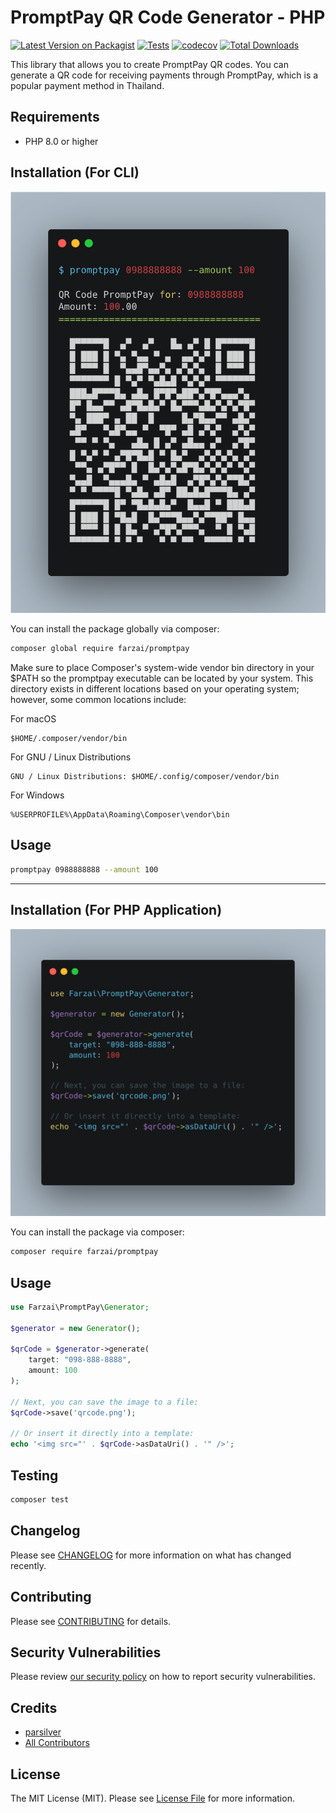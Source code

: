 # PromptPay QR Code Generator - PHP

[![Latest Version on Packagist](https://img.shields.io/packagist/v/farzai/promptpay.svg?style=flat-square)](https://packagist.org/packages/farzai/promptpay)
[![Tests](https://img.shields.io/github/actions/workflow/status/farzai/promptpay/run-tests.yml?branch=main&label=tests&style=flat-square)](https://github.com/farzai/promptpay/actions/workflows/run-tests.yml)
[![codecov](https://codecov.io/gh/farzai/promptpay-qr-php/branch/main/graph/badge.svg)](https://codecov.io/gh/farzai/promptpay-qr-php)
[![Total Downloads](https://img.shields.io/packagist/dt/farzai/promptpay.svg?style=flat-square)](https://packagist.org/packages/farzai/promptpay)

This library that allows you to create PromptPay QR codes. 
You can generate a QR code for receiving payments through PromptPay, which is a popular payment method in Thailand.


## Requirements

- PHP 8.0 or higher

## Installation (For CLI)
![Example CLI](assets/promptpay-qr-cli.png)


You can install the package globally via composer:

```bash
composer global require farzai/promptpay
```
Make sure to place Composer's system-wide vendor bin directory in your $PATH so the promptpay executable can be located by your system. 
This directory exists in different locations based on your operating system;
however, some common locations include:


For macOS
```
$HOME/.composer/vendor/bin
```

For GNU / Linux Distributions
```
GNU / Linux Distributions: $HOME/.config/composer/vendor/bin
```

For Windows
```
%USERPROFILE%\AppData\Roaming\Composer\vendor\bin
```

## Usage
```bash
promptpay 0988888888 --amount 100
```


---


## Installation (For PHP Application)

![Example](assets/promptpay-qr.png)

You can install the package via composer:

```bash
composer require farzai/promptpay
```

## Usage

```php
use Farzai\PromptPay\Generator;

$generator = new Generator();

$qrCode = $generator->generate(
    target: "098-888-8888", 
    amount: 100
);

// Next, you can save the image to a file:
$qrCode->save('qrcode.png');

// Or insert it directly into a template:
echo '<img src="' . $qrCode->asDataUri() . '" />';
```

## Testing

```bash
composer test
```

## Changelog

Please see [CHANGELOG](CHANGELOG.md) for more information on what has changed recently.

## Contributing

Please see [CONTRIBUTING](https://github.com/spatie/.github/blob/main/CONTRIBUTING.md) for details.

## Security Vulnerabilities

Please review [our security policy](../../security/policy) on how to report security vulnerabilities.

## Credits

- [parsilver](https://github.com/parsilver)
- [All Contributors](../../contributors)

## License

The MIT License (MIT). Please see [License File](LICENSE.md) for more information.
